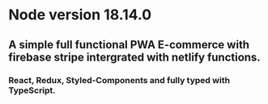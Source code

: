 # Node version 18.14.0

## A simple full functional PWA E-commerce with firebase stripe intergrated with netlify functions.

### React, Redux, Styled-Components and fully typed with TypeScript.
